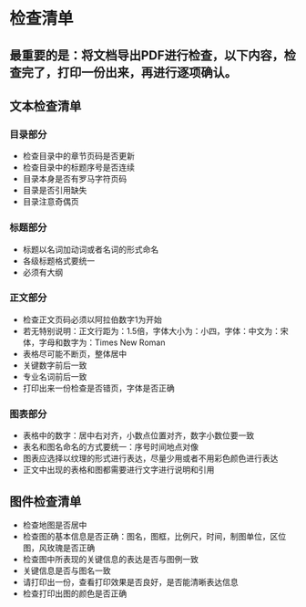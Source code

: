 # 检查清单

## 最重要的是：将文档导出PDF进行检查，以下内容，检查完了，打印一份出来，再进行逐项确认。

## 文本检查清单

### 目录部分

* 检查目录中的章节页码是否更新
* 检查目录中的标题序号是否连续
* 目录本身是否有罗马字符页码
* 目录是否引用缺失
* 目录注意奇偶页

### 标题部分
* 标题以名词加动词或者名词的形式命名
* 各级标题格式要统一
* 必须有大纲

### 正文部分
* 检查正文页码必须以阿拉伯数字1为开始
* 若无特别说明：正文行距为：1.5倍，字体大小为：小四，字体：中文为：宋体，字母和数字为：Times New Roman 
* 表格尽可能不断页，整体居中
* 关键数字前后一致
* 专业名词前后一致
* 打印出来一份检查是否错页，字体是否正确

### 图表部分
*	表格中的数字：居中右对齐，小数点位置对齐，数字小数位要一致
* 表名和图名命名的方式要统一：序号时间地点对像
* 图表应选择以纹理的形式进行表达，尽量少用或者不用彩色颜色进行表达
* 正文中出现的表格和图都需要进行文字进行说明和引用

## 图件检查清单

* 检查地图是否居中
* 检查图的基本信息是否正确：图名，图框，比例尺，时间，制图单位，区位图，风玫瑰是否正确
* 检查图中所表现的关键信息的表达是否与图例一致
* 关键信息是否与图名一致
* 请打印出一份，查看打印效果是否良好，是否能清晰表达信息
* 检查打印出图的颜色是否正确
